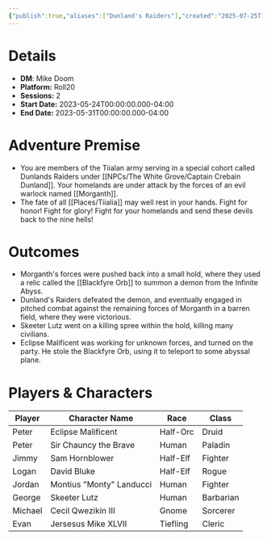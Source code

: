```yaml
---
{"publish":true,"aliases":["Dunland's Raiders"],"created":"2025-07-25T14:10:28.000-04:00","modified":"2025-10-22T09:34:12.753-04:00","published":"2025-10-22T09:34:12.753-04:00","cssclasses":"","DM":"Mike Doom","Players":["Peter","Jimmy","Logan","Jordan","George","Michael","Evan"],"Platform":"Roll20","Sessions":2,"Start Date":"2023-05-24","End Date":"2023-05-31","Authors":["Jordan"]}
---
```


# Details
- **DM**: Mike Doom
- **Platform:** Roll20
- **Sessions:** 2
- **Start Date:** 2023-05-24T00:00:00.000-04:00
- **End Date:** 2023-05-31T00:00:00.000-04:00

# Adventure Premise
- You are members of the Tiialan army serving in a special cohort called Dunlands Raiders under [[NPCs/The White Grove/Captain Crebain Dunland]]. Your homelands are under attack by the forces of an evil warlock named [[Morganth]].
- The fate of all [[Places/Tiialia]] may well rest in your hands. Fight for honor! Fight for glory! Fight for your homelands and send these devils back to the nine hells!

# Outcomes
- Morganth's forces were pushed back into a small hold, where they used a relic called the [[Blackfyre Orb]] to summon a demon from the Infinite Abyss. 
- Dunland's Raiders defeated the demon, and eventually engaged in pitched combat against the remaining forces of Morganth in a barren field, where they were victorious.
- Skeeter Lutz went on a killing spree within the hold, killing many civilians.
- Eclipse Malificent was working for unknown forces, and turned on the party. He stole the Blackfyre Orb, using it to teleport to some abyssal plane.

# Players & Characters
| Player              | Character Name           | Race     | Class     |
| ------------------- | ------------------------ | -------- | --------- |
| Peter | Eclipse Malificent       | Half-Orc | Druid     |
| Peter | Sir Chauncy the Brave    | Human    | Paladin   |
| Jimmy | Sam Hornblower           | Half-Elf | Fighter   |
| Logan | David Bluke              | Half-Elf | Rogue     |
| Jordan | Montius "Monty" Landucci | Human    | Fighter   |
| George | Skeeter Lutz             | Human    | Barbarian |
| Michael | Cecil Qwezikin III       | Gnome    | Sorcerer  |
| Evan | Jersesus Mike XLVII      | Tiefling | Cleric    |
